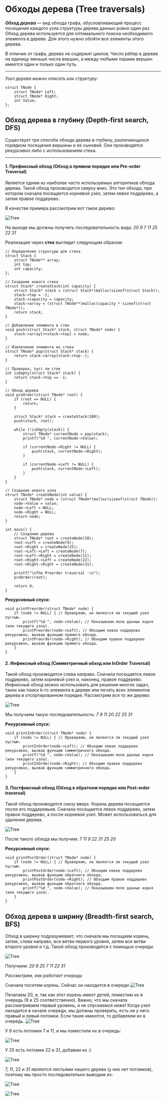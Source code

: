 # **Обходы дерева (Tree traversals)**

***Обход дерева*** — вид обхода графа, обусловливающий процесс посещения каждого узла структуры дерева данных ровно один раз.
Обход дерева используется для оптимального поиска необходимого элемента в дереве.
Для этого нужно обойти все элементы этого дерева. 

В отличие от графа, дерево не содержит циклов. Число рёбер в дереве на единицу меньше числа вершин, а между любыми парами вершин имеется один и только один путь.

____

*Узел дерева можно описать как структуру:*
```
struct TNode {
    struct TNode* Left;
    struct TNode* Right;
    int Value;
};
```
## **Обход дерева в глубину (Depth-first search, DFS)**

Существует три способа обхода дерева в глубину, различающихся порядком посещения вершины и ее сыновей. Они производятся рекурсивно либо с использованием стека.
____

#### **1. Префиксный обход (Обход в прямом порядке или Pre-order Traversal)**

Является одним из наиболее часто используемых алгоритмов обхода дерева. Такой обход производится сверху вниз. 
Это тип обхода, при котором сначала посещается корневой узел, затем левое поддерево, а затем правое поддерево.


В качестве примера рассмотрим вот такое дерево: 

![Tree](https://github.com/lyttiii/c-language-course/blob/main/Дерево.png)

На выходе мы должны получить последовательность вида:  *20 9 7 11 25 22 31*

 
Реализация через **стек** выглядит следующим образом:
 
```
// Определение структуры для стека
struct Stack {
    struct TNode** array;
    int top;
    int capacity;
};
```
```
// Создание нового стека
struct Stack* createStack(int capacity) {
    struct Stack* stack = (struct Stack*)malloc(sizeof(struct Stack));
    stack->top = -1;
    stack->capacity = capacity;
    stack->array = (struct TNode**)malloc(capacity * sizeof(struct TNode*));
    return stack;
}
```
```
// Добавление элемента в стек
void push(struct Stack* stack, struct TNode* node) {
    stack->array[++stack->top] = node;
}
```
```
// Извлечение элемента из стека
struct TNode* pop(struct Stack* stack) {
    return stack->array[stack->top--];
}
```
```
// Проверка, пуст ли стек
int isEmpty(struct Stack* stack) {
    return stack->top == -1;
}
```
```
// Обход дерева
void preOrder(struct TNode* root) {
    if (root == NULL) {
        return;
    }

    struct Stack* stack = createStack(100);
    push(stack, root);

    while (!isEmpty(stack)) {
        struct TNode* currentNode = pop(stack);
        printf("%d ", currentNode->Value);

        if (currentNode->Right != NULL) {
            push(stack, currentNode->Right);
        }

        if (currentNode->Left != NULL) {
            push(stack, currentNode->Left);
        }
    }
}
```
```
// Создание нового узла
struct TNode* createNode(int value) {
    struct TNode* node = (struct TNode*)malloc(sizeof(struct TNode));
    node->Value = value;
    node->Left = NULL;
    node->Right = NULL;
    return node;
}
```
```
int main() {
    // Создание дерева
    struct TNode* root = createNode(20);
    root->Left = createNode(9);
    root->Right = createNode(25);
    root->Left->Left = createNode(7);
    root->Left->Right = createNode(11);
    root->Right->Left = createNode(22);
    root->Right->Right = createNode(31);

    printf("\nThe Preorder traversal -\n");
    preOrder(root);

    return 0;
}
```

**Рекурсивный спуск:** 

```
void printPreorder(struct TNode* node) {
    if (node != NULL) { // Проверяем, не является ли текущий узел пустым.
        printf("%d ", node->Value); // Показываем поле данных корня (или текущего узла).
        printPreorder(node->Left); // Обходим левое поддерево рекурсивно, вызвав функцию прямого обхода.
        printPreorder(node->Right); // Обходим правое поддерево рекурсивно, вызвав функцию прямого обхода.
    }
}
```

#### **2. Инфиксный обход (Симметричный обход или InOrder Traversal)**
 
 Такой обход производится слева направо. Сначала посещается левое поддерево, затем корневой узел и, наконец, правое поддерево. 
 Инфиксный обход можно использовать для решения многих задач, таких как поиск k-го элемента в дереве или печать всех элементов дерева в отсортированном порядке.
 Рассмотрим все то же дерево: 
 
 ![Tree](https://github.com/lyttiii/c-language-course/blob/main/Дерево.png)

 
Мы получаем такую последовательность: *7 9 11 20 22 25 31*


**Рекурсивный спуск:**

```
void printInOrder(struct TNode* node) {
    if (node != NULL) { // Проверяем, не является ли текущий узел пустым.
        printInOrder(node->Left); // Обходим левое поддерево рекурсивно, вызвав функцию симметричного обхода.
        printf("%d ", node->Value); // Показываем поле данных корня (или текущего узла).
        printInOrder(node->Right); // Обходим правое поддерево рекурсивно, вызвав функцию симметричного обхода.
    }
}
```
 
#### **3. Постфиксный обход (Обход в обратном порядке или Post-order traversal)**
Такой обход производится снизу вверх. Корень дерева посещается после его поддеревьев. 
Сначала посещается левое поддерево, затем правое поддерево, а после корневой узел. Может использоваться для удаления дерева.

![Tree](https://github.com/lyttiii/c-language-course/blob/main/Дерево.png)

После такого обхода мы получим: *7 11 9 22 31 25 20*

**Рекурсивный спуск:**

```
void printPostOrder(struct TNode* node) {
    if (node != NULL) { // Проверяем, не является ли текущий узел пустым.
        printPostOrder(node->Left); // Обходим левое поддерево рекурсивно, вызвав функцию обратного обхода.
        printPostOrder(node->Right); // Обходим правое поддерево рекурсивно, вызвав функцию обратного обхода.
        printf("%d ", node->Value); // Показываем поле данных корня (или текущего узла).
    }
}
```

## **Обход дерева в ширину (Breadth-first search, BFS)**
Обход в ширину подразумевает, что сначала мы посещаем корень, затем, слева направо, все ветви первого уровня, затем все ветви второго уровня и т.д.
Такой обход производится с помощью очереди.

![Tree](https://github.com/lyttiii/c-language-course/blob/main/Дерево1.png)

Получаем: *20 9 25 7 11 22 31*

*Рассмотрим, как работает очередь:*

Сначала посетим корень. Сейчас он находится в очереди
![Tree](https://github.com/lyttiii/c-language-course/blob/main/Queue1.jpg)

Печатаем 20, и, так как этот корень имеет детей, поместим их в очередь (9 и 25 соответственно). Важно, что мы сначала рассматриваем первый уровень, и не спускаемся ниже!
Когда узел находится в начале очереди, мы должны проверить, есть ли у него правый и левый потомки. Если такие имеются, то добавляем их в очередь.
![Tree](https://github.com/lyttiii/c-language-course/blob/main/Queue3.jpg)

У 9 есть потомки 7 и 11, и мы поместили их в очередь:

![Tree](https://github.com/lyttiii/c-language-course/blob/main/Queue4.jpg)

У 25 есть потомки 22 и 31, добавим их :)

![Tree](https://github.com/lyttiii/c-language-course/blob/main/Queue5.jpg)

7, 11, 22 и 31 являются листьями нашего дерева (у них нет потомков), поэтому мы просто последовательно выводим их:

![Tree](https://github.com/lyttiii/c-language-course/blob/main/Queue6.jpg)

![Tree](https://github.com/lyttiii/c-language-course/blob/main/Queue7.jpg)






